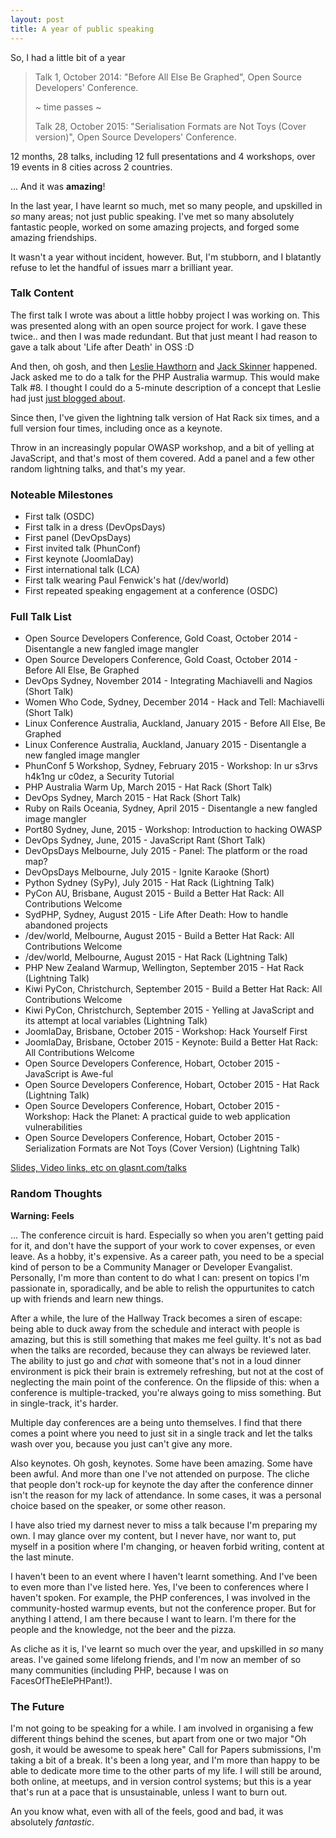 ```yaml
---
layout: post
title: A year of public speaking
---
```


So, I had a little bit of a year

> Talk 1, October 2014: "Before All Else Be Graphed", Open Source Developers' Conference.
>
> ~ time passes ~
> 
> Talk 28, October 2015: "Serialisation Formats are Not Toys (Cover version)", Open Source Developers' Conference.

12 months, 28 talks, including 12 full presentations and 4 workshops, over 19 events in 8 cities across 2 countries. 


... And it was **amazing**!

In the last year, I have learnt so much, met so many people, and upskilled in *so* many areas; not just public speaking. I've met so many absolutely fantastic people, worked on some amazing projects, and forged some amazing friendships.

It wasn't a year without incident, however. But, I'm stubborn, and I blatantly refuse to let the handful of issues marr a brilliant year. 

### Talk Content

The first talk I wrote was about a little hobby project I was working on. This was presented along with an open source project for work. I gave these twice.. and then I was made redundant. But that just meant I had reason to gave a talk about 'Life after Death' in OSS :D 

And then, oh gosh, and then [Leslie Hawthorn](http://hawthornlandings.org) and [Jack Skinner](https://developerjack.com) happened. Jack asked me to do a talk for the PHP Australia warmup. This would make Talk #8. I thought I could do a 5-minute description of a concept that Leslie had just [just blogged about](http://hawthornlandings.org/2015/02/13/a-place-to-hang-your-hat/). 

Since then, I've given the lightning talk version of Hat Rack six times, and a full version four times, including once as a keynote.

Throw in an increasingly popular OWASP workshop, and a bit of yelling at JavaScript, and that's most of them covered. Add a panel and a few other random lightning talks, and that's my year. 

### Noteable Milestones

 * First talk (OSDC)
 * First talk in a dress (DevOpsDays)
 * First panel (DevOpsDays)
 * First invited talk (PhunConf)
 * First keynote (JoomlaDay)
 * First international talk (LCA)
 * First talk wearing Paul Fenwick's hat (/dev/world)
 * First repeated speaking engagement at a conference (OSDC)

### Full Talk List

 - Open Source Developers Conference, Gold Coast, October 2014 - Disentangle a new fangled image mangler
 - Open Source Developers Conference, Gold Coast, October 2014 - Before All Else, Be Graphed
 - DevOps Sydney, November 2014 - Integrating Machiavelli and Nagios (Short Talk)
 - Women Who Code, Sydney, December 2014 - Hack and Tell: Machiavelli (Short Talk)
 - Linux Conference Australia, Auckland, January 2015 - Before All Else, Be Graphed
 - Linux Conference Australia, Auckland, January 2015 - Disentangle a new fangled image mangler
 - PhunConf 5 Workshop, Sydney, February 2015 - Workshop: In ur s3rvs h4k1ng ur c0dez, a Security Tutorial
 - PHP Australia Warm Up, March 2015 - Hat Rack (Short Talk)
 - DevOps Sydney, March 2015 - Hat Rack (Short Talk)
 - Ruby on Rails Oceania, Sydney, April 2015 - Disentangle a new fangled image mangler
 - Port80 Sydney, June, 2015 - Workshop: Introduction to hacking OWASP
 - DevOps Sydney, June, 2015 - JavaScript Rant (Short Talk)
 - DevOpsDays Melbourne, July 2015 - Panel: The platform or the road map?
 - DevOpsDays Melbourne, July 2015 - Ignite Karaoke (Short)
 - Python Sydney (SyPy), July 2015 - Hat Rack (Lightning Talk)
 - PyCon AU, Brisbane, August 2015 - Build a Better Hat Rack: All Contributions Welcome
 - SydPHP, Sydney, August 2015 - Life After Death: How to handle abandoned projects
 - /dev/world, Melbourne, August 2015 - Build a Better Hat Rack: All Contributions Welcome
 - /dev/world, Melbourne, August 2015 - Hat Rack (Lightning Talk)
 - PHP New Zealand Warmup, Wellington, September 2015 - Hat Rack (Lightning Talk)
 - Kiwi PyCon, Christchurch, September 2015 - Build a Better Hat Rack: All Contributions Welcome
 - Kiwi PyCon, Christchurch, September 2015 - Yelling at JavaScript and its attempt at local variables (Lightning Talk)
 - JoomlaDay, Brisbane, October 2015 - Workshop: Hack Yourself First
 - JoomlaDay, Brisbane, October 2015 - Keynote: Build a Better Hat Rack: All Contributions Welcome
 - Open Source Developers Conference, Hobart, October 2015 - JavaScript is Awe-ful
 - Open Source Developers Conference, Hobart, October 2015 - Hat Rack (Lightning Talk)
 - Open Source Developers Conference, Hobart, October 2015 - Workshop: Hack the Planet: A practical guide to web application vulnerabilities
 - Open Source Developers Conference, Hobart, October 2015 - Serialization Formats are Not Toys (Cover Version) (Lightning Talk)

[Slides, Video links, etc on glasnt.com/talks](http://glasnt.com/talks)

### Random Thoughts

**Warning: Feels**

... The conference circuit is hard. Especially so when you aren't getting paid for it, and don't have the support of your work to cover expenses, or even leave. As a hobby, it's expensive. As a career path, you need to be a special kind of person to be a Community Manager or Developer Evangalist. Personally, I'm more than content to do what I can: present on topics I'm passionate in, sporadically, and be able to relish the oppurtunites to catch up with friends and learn new things.

After a while, the lure of the Hallway Track becomes a siren of escape: being able to duck away from the schedule and interact with people is amazing, but this is still something that makes me feel guilty. It's not as bad when the talks are recorded, because they can always be reviewed later. The ability to just go and *chat* with someone that's not in a loud dinner environment is pick their brain is extremely refreshing, but not at the cost of neglecting the main point of the conference. On the flipside of this: when a conference is multiple-tracked, you're always going to miss something. But in single-track, it's harder. 

Multiple day conferences are a being unto themselves. I find that there comes a point where you need to just sit in a single track and let the talks wash over you, because you just can't give any more. 

Also keynotes. Oh gosh, keynotes. Some have been amazing. Some have been awful. And more than one I've not attended on purpose. The cliche that people don't rock-up for keynote the day after the conference dinner isn't the reason for my lack of attendance. In some cases, it was a personal choice based on the speaker, or some other reason. 

I have also tried my darnest never to miss a talk because I'm preparing my own. I may glance over my content, but I never have, nor want to, put myself in a position where I'm changing, or heaven forbid writing, content at the last minute. 

I haven't been to an event where I haven't learnt something. And I've been to even more than I've listed here. Yes, I've been to conferences where I haven't spoken. For example, the PHP conferences, I was involved in the community-hosted warmup events, but not the conference proper. But for anything I attend, I am there because I want to learn. I'm there for the people and the knowledge, not the beer and the pizza. 

As cliche as it is, I've learnt so much over the year, and upskilled in *so* many areas. I've gained some lifelong friends, and I'm now an member of so many communities (including PHP, because I was on FacesOfTheElePHPant!). 

### The Future

I'm not going to be speaking for a while. I am involved in organising a few different things behind the scenes, but apart from one or two major "Oh gosh, it would be awesome to speak here" Call for Papers submissions, I'm taking a bit of a break. It's been a long year, and I'm more than happy to be able to dedicate more time to the other parts of my life. 
I will still be around, both online, at meetups, and in version control systems; but this is a year that's run at a pace that is unsustainable, unless I want to burn out. 

An you know what, even with all of the feels, good and bad, it was absolutely *fantastic*. 

